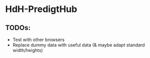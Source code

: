 # HdH-PredigtHub

## TODOs:

- Test with other browsers
- Replace dummy data with useful data (& maybe adapt standard width/heights)